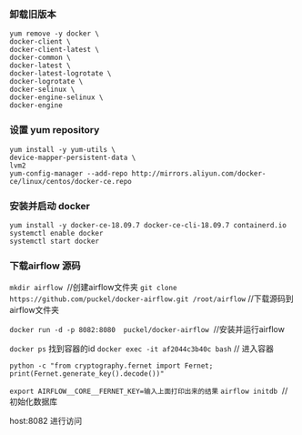 ### 卸载旧版本
```
yum remove -y docker \
docker-client \
docker-client-latest \
docker-common \
docker-latest \
docker-latest-logrotate \
docker-logrotate \
docker-selinux \
docker-engine-selinux \
docker-engine
```
### 设置 yum repository
```
yum install -y yum-utils \
device-mapper-persistent-data \
lvm2
yum-config-manager --add-repo http://mirrors.aliyun.com/docker-ce/linux/centos/docker-ce.repo
```
### 安装并启动 docker
```
yum install -y docker-ce-18.09.7 docker-ce-cli-18.09.7 containerd.io
systemctl enable docker
systemctl start docker
```
### 下载airflow 源码
`mkdir airflow`  //创建airflow文件夹
`git clone https://github.com/puckel/docker-airflow.git /root/airflow` //下载源码到airflow文件夹

`docker run -d -p 8082:8080  puckel/docker-airflow`  //安装并运行airflow

`docker ps`  找到容器的id
`docker exec -it af2044c3b40c bash` // 进入容器

`python -c "from cryptography.fernet import Fernet;`
`print(Fernet.generate_key().decode())"`

`export AIRFLOW__CORE__FERNET_KEY=输入上面打印出来的结果`
`airflow initdb`  // 初始化数据库

host:8082 进行访问